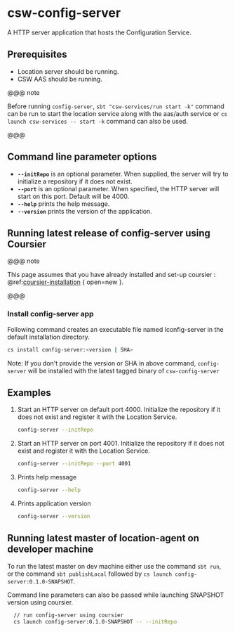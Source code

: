 # csw-config-server

A HTTP server application that hosts the Configuration Service.
  
## Prerequisites

- Location server should be running.
- CSW AAS should be running.

@@@ note

Before running `config-server`, `sbt "csw-services/run start -k"` command can be run to start the location service along with the aas/auth service or
`cs launch csw-services -- start -k` command can also be used.

@@@

## Command line parameter options

* **`--initRepo`** is an optional parameter. When supplied, the server will try to initialize a repository if it does not exist.
* **`--port`** is an optional parameter. When specified, the HTTP server will start on this port. Default will be 4000.
* **`--help`** prints the help message.
* **`--version`** prints the version of the application.

## Running latest release of config-server using Coursier
@@@ note

This page assumes that you have already installed and set-up coursier : @ref:[coursier-installation](csinstallation.md) { open=new }.

@@@

### Install config-server app

Following command creates an executable file named lconfig-server in the default installation directory.

```bash
cs install config-server:<version | SHA>
```

Note: If you don't provide the version or SHA in above command, `config-server` will be installed with the latest tagged binary of `csw-config-server`

## Examples

1.  Start an HTTP server on default port 4000. Initialize the repository if it does not exist and register it with the Location Service.
    ```bash
    config-server --initRepo
    ```  

 
2.  Start an HTTP server on port 4001. Initialize the repository if it does not exist and register it with the Location Service.     
    ```bash
    config-server --initRepo --port 4001
    ```  

3.  Prints help message
    ```bash
    config-server --help
    ```  

4. Prints application version
    ```bash
    config-server --version
    ```   


## Running latest master of location-agent on developer machine

To run the latest master on dev machine  either use the command `sbt run`, or the command `sbt publishLocal` followed by `cs launch config-server:0.1.0-SNAPSHOT`.

Command line parameters can also be passed while launching SNAPSHOT version using coursier.

```bash
  // run config-server using coursier
  cs launch config-server:0.1.0-SNAPSHOT -- --initRepo
```
